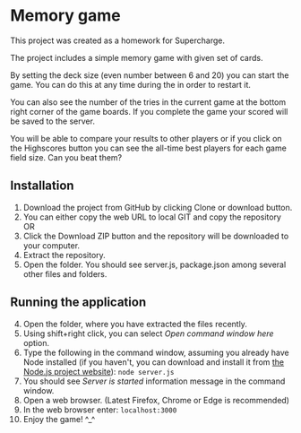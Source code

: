 # Memory game
This project was created as a homework for Supercharge.

The project includes a simple memory game with given set of cards.

By setting the deck size (even number between 6 and 20) you can start the game. You can do this at any time during the in order to restart it.

You can also see the number of the tries in the current game at the bottom right corner of the game boards. If you complete the game your scored will be saved to the server.

You will be able to compare your results to other players or if you click on the Highscores button you can see the all-time best players for each game field size. Can you beat them?


## Installation
1. Download the project from GitHub by clicking Clone or download button.
  1. You can either copy the web URL to local GIT and copy the repository OR
  2. Click the Download ZIP button and the repository will be downloaded to your computer.
2. Extract the repository.
3. Open the folder. You should see server.js, package.json among several other files and folders.


## Running the application
4. Open the folder, where you have extracted the files recently.
1. Using shift+right click, you can select *Open command window here* option.
1. Type the following in the command window, assuming you already have Node installed (if you haven't, you can download and install it from [the Node.js project website](https://nodejs.org/en/)):
`node server.js`
2. You should see *Server is started* information message in the command window.
3. Open a web browser. (Latest Firefox, Chrome or Edge is recommended)
4. In the web browser enter:
`localhost:3000`
5. Enjoy the game! ^_^